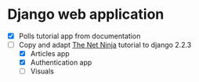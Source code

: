 # Django web application

- [x] Polls tutorial app from documentation
- [ ] Copy and adapt [The Net Ninja](https://www.youtube.com/playlist?list=PL4cUxeGkcC9ib4HsrXEYpQnTOTZE1x0uc) tutorial to django 2.2.3
  - [x] Articles app
  - [x] Authentication app
  - [ ] Visuals
